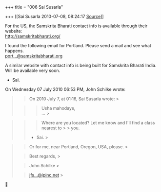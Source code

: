 +++
title = "006 Sai Susarla"

+++
[[Sai Susarla	2010-07-08, 08:24:17 [Source](https://groups.google.com/g/samskrita/c/hjxiZE-q9XM)]]



For the US, the Samskrita Bharati contact info is available through their website:  
<http://samskritabharati.org/>  
  
I found the following email for Portland. Please send a mail and see what happens.  
[port...@samskritabharati.org]()  
  
A similar website with contact info is being built for Samskrita Bharati India. Will be available very soon.  
- Sai.  
  
On Wednesday 07 July 2010 06:53 PM, John Schilke wrote:

>   
> > 
> > 
> > On 2010 July 7, at 01:16, Sai Susarla wrote: >
> 
> >   
> > > Usha mahodaye,  
> > ... >
> 

> 
> >   
> > > Where are you located? Let me know and I'll find a class nearest to > > you.  
> > - Sai. >
>   
> > 

> 
> > 
> > 
> > Or for me, near Portland, Oregon, USA, please. >
> 
> > 
> > Best regards, >
> 
> > 
> >   
> > 
> > 
> > 
> > John Schilke >
> 
> > 
> > [jfs...@ipinc.net]() >
> 
> > 
> >   
> > 
> >   
>   
> > 



